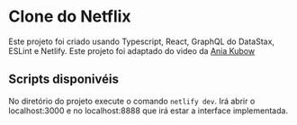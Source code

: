 # Clone do Netflix

Este projeto foi criado usando Typescript, React, GraphQL do DataStax, ESLint e Netlify. Este projeto foi adaptado do video da [Ania Kubow](https://www.youtube.com/watch?v=g8COh40v2jU)

## Scripts disponivéis

No diretório do projeto execute o comando `netlify dev`. Irá abrir o localhost:3000 e no localhost:8888 que irá estar a interface implementada.
